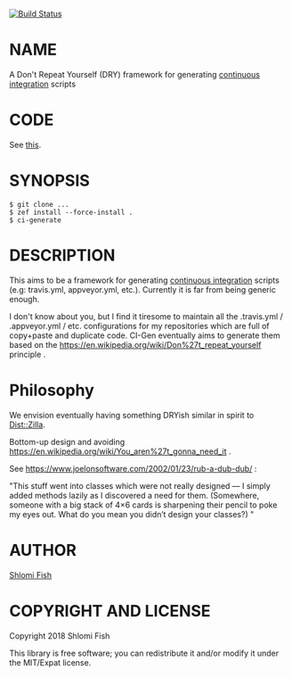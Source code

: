 [![Build Status](https://travis-ci.org/shlomif/perl6-CI-Gen.svg?branch=master)](https://travis-ci.org/shlomif/perl6-CI-Gen)

NAME
====

A Don't Repeat Yourself (DRY) framework for generating [continuous integration](https://en.wikipedia.org/wiki/Continuous_integration) scripts

CODE
====

See [this](https://github.com/shlomif/perl6-CI-Gen).

SYNOPSIS
========

    $ git clone ...
    $ zef install --force-install .
    $ ci-generate

DESCRIPTION
===========

This aims to be a framework for generating [continuous integration](https://en.wikipedia.org/wiki/Continuous_integration) scripts (e.g: travis.yml, appveyor.yml, etc.).  Currently it is far from being generic enough.

I don't know about you, but I find it tiresome to maintain all the .travis.yml / .appveyor.yml / etc. configurations for my repositories which are full of copy+paste and duplicate code. CI-Gen eventually aims to generate them based on the https://en.wikipedia.org/wiki/Don%27t_repeat_yourself principle .

Philosophy
==========

We envision eventually having something DRYish similar in spirit to [Dist::Zilla](http://dzil.org/).

Bottom-up design and avoiding https://en.wikipedia.org/wiki/You_aren%27t_gonna_need_it .

See https://www.joelonsoftware.com/2002/01/23/rub-a-dub-dub/ :

"This stuff went into classes which were not really designed — I simply added methods lazily as I discovered a need for them. (Somewhere, someone with a big stack of 4×6 cards is sharpening their pencil to poke my eyes out. What do you mean you didn’t design your classes?) "

AUTHOR
======

[Shlomi Fish](http://www.shlomifish.org/)

COPYRIGHT AND LICENSE
=====================

Copyright 2018 Shlomi Fish

This library is free software; you can redistribute it and/or modify it under the MIT/Expat license.
